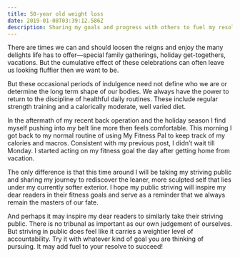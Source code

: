 ```yaml
---
title: 50-year old weight loss
date: 2019-01-08T03:39:12.586Z
description: Sharing my goals and progress with others to fuel my resolve
---
```

There are times we can and should loosen the reigns and enjoy the many delights life has to offer—special family gatherings, holiday get-togethers, vacations.  But the cumulative effect of these celebrations can often leave us looking fluffier then we want to be.

But these occasional periods of indulgence need not define who we are or determine the long term shape of our bodies.  We always have the power to return to the discipline of healthful daily routines.  These include regular strength training and a calorically moderate, well varied diet.

In the aftermath of my recent back operation and the holiday season I find myself pushing into my belt line more then feels comfortable.  This morning I got back to my normal routine of using My Fitness Pal to keep track of my calories and macros.  Consistent with my previous post, I didn’t wait till Monday.  I started acting on my fitness goal the day after getting home from vacation.

The only difference is that this time around I will be taking my striving public and sharing my journey to rediscover the leaner, more sculpted self that lies under my currently softer exterior.  I hope my public striving will inspire my dear readers in their fitness goals and serve as a reminder that we always remain the masters of our fate.  



And perhaps it may inspire my dear readers to similarly take their striving public.  There is no tribunal as important as our own judgement of ourselves.  But striving in public does feel like it carries a weightier level of accountability.  Try it with whatever kind of goal you are thinking of pursuing.  It may add fuel to your resolve to succeed!
